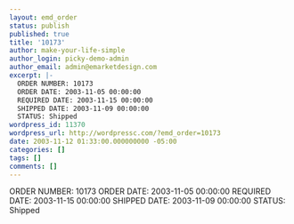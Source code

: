 ```yaml
---
layout: emd_order
status: publish
published: true
title: '10173'
author: make-your-life-simple
author_login: picky-demo-admin
author_email: admin@emarketdesign.com
excerpt: |-
  ORDER NUMBER: 10173
  ORDER DATE: 2003-11-05 00:00:00
  REQUIRED DATE: 2003-11-15 00:00:00
  SHIPPED DATE: 2003-11-09 00:00:00
  STATUS: Shipped
wordpress_id: 11370
wordpress_url: http://wordpressc.com/?emd_order=10173
date: 2003-11-12 01:33:00.000000000 -05:00
categories: []
tags: []
comments: []
---
```

ORDER NUMBER: 10173
ORDER DATE: 2003-11-05 00:00:00
REQUIRED DATE: 2003-11-15 00:00:00
SHIPPED DATE: 2003-11-09 00:00:00
STATUS: Shipped
